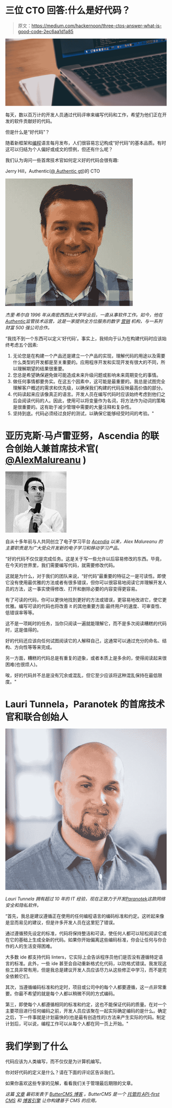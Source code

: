 # 三位 CTO 回答:什么是好代码？

> 原文：<https://medium.com/hackernoon/three-ctos-answer-what-is-good-code-2ec6aa1d1a85>

![](img/ebbb4370bd5697d8436e9f78c2ffffc4.png)

每天，数以百万计的开发人员通过代码评审来编写代码和工作，希望为他们正在开发的软件贡献好的代码。

但是什么是“好代码”？

随着新框架和[编程](https://hackernoon.com/tagged/programming)语言每月发布，人们很容易忘记构成“好代码”的基本品质。有时这可以归结为个人偏好或成文的惯例，但还有什么呢？

我们认为询问一些首席技术官如何定义好的代码会很有趣:

Jerry Hill，Authentic([@ Authentic gtl](https://twitter.com/authenticdgtl?lang=en))的 CTO

![](img/c692a1616a8dde3139b5621cfcaf9c7c.png)

*杰里·希尔自 1996 年从南密西西比大学毕业后，一直从事软件工作。如今，他在*[*Authentic*](https://beauthentic.digital/)*监管技术运营，这是一家提供全方位服务的数字* [*营销*](https://hackernoon.com/tagged/marketing) *机构，与一系列财富 500 强公司合作。*

“我找不到一个东西可以定义‘好代码’。事实上，我倾向于认为在构建代码时应该始终考虑五个因素:

1.  无论您是在构建一个产品还是建立一个产品的实现，理解代码的用途以及需要什么类型的开发都是至关重要的。应用程序开发和实现开发有很大的不同，所以理解期望的结果很重要。
2.  您总是希望确保避免做可能造成未来升级问题或影响未来周期变化的事情。
3.  做任何事情都要务实。在这五个因素中，这可能是最重要的。我总是试图完全理解客户概述的需求和优先级，以确保我们构建的代码反映最高价值的部分。
4.  代码读起来应该像真正的语言。开发人员在编写代码时应该始终考虑到他们之后会阅读代码的人。因此，使用可以将变量作为名词，将方法作为动词的策略是很重要的。这有助于减少管理中需要的大量注释和复杂性。
5.  坚持到底。代码必须经过良好的测试，以确保它能够经受时间的考验。"

# 亚历克斯·马卢雷亚努，Ascendia 的联合创始人兼首席技术官( [@AlexMalureanu](https://twitter.com/alexmalureanu?lang=en-gb) )

![](img/f72e66067cf636396effb84686b193e8.png)

自从十多年前与人共同创立了电子学习平台 [*Acendia*](http://www.ascendia.ro/) *以来，Alex Malureanu 的主要职责是为广大受众开发新的电子学习和移动学习产品。*

“好的代码不仅仅是完成任务。这是关于写一些允许以后容易修改的东西。毕竟，在今天的世界里，我们需要编写代码，就需要修改代码。

这就是为什么，对于我们的团队来说，“好代码”最重要的特征之一是可读性。即使它没有使用最优雅的方法或者有很多错误，但你可以很容易地阅读它并理解开发人员的方法，这一事实使得修改、打开和删除必要的内容变得更容易。

有了可读的代码，你可以更快地找到更好的方法或错误，更容易地改进它，使它更优雅。编写可读的代码也将改善 it 的其他重要方面:最终用户的速度、可审查性、低错误率等等。

这不是一项耗时的任务，当你只阅读一遍就能理解它，而不是多次阅读糟糕的代码时，这是值得的。

好的代码还应该向任何试图阅读它的人解释自己，这通常可以通过充分的命名、结构、方向性等等来完成。

另一方面，糟糕的代码总是有重复的迹象，或者本质上是多余的，使得阅读起来很困难(也很烦人)。

唉，好的代码并不总是没有冗余或混乱，但它至少应该将这种混乱保持在最低限度。"

# Lauri Tunnela，Paranotek 的首席技术官和联合创始人

![](img/3f7726edf54f2cf52396f06a1b64538b.png)

*Lauri Tunnela 拥有超过 10 年的 IT 经验，现在正致力于开发*[*Paranotek*](https://www.paranotek.com/)*这款网络安全和隐私软件。*

“首先，我总是建议遵循正在使用的任何编程语言的编码标准和约定。这听起来像是显而易见的建议，但是许多开发人员在这里犯了错误。

通过遵循预先设定的标准，代码将保持整洁和可读，使任何人都可以轻松阅读它或在它的基础上生成全新的代码。如果你开始偏离这些编码标准，你会让任何与你合作的人的生活变得困难。

大多数 ide 都支持代码 linters，它实际上会告诉程序员他们是否没有遵循特定语言的标准。此外，一些 ide 甚至会自动重新格式化代码，以防格式错误。我发现这些工具非常有用，但是我总是建议开发人员应该尽力从这些修正中学习，而不是完全依赖它们。

其次，当遵循编码标准和约定时，项目或公司中的每个人都要遵循，这一点非常重要。你最不希望的就是每个人都以稍微不同的方式编码。

第三，即使每个人都遵循相同的标准和约定，这也不能保证代码的质量。在对一个主要项目进行任何编码之前，开发人员应该聚在一起实际确定编码的是什么。确定之后，下一件事就是计划最快的(也是最有创造性的)方法来产生实际的代码。制定计划后，可以说，编程工作可以从每个人都在同一页上开始。"

# 我们学到了什么

代码应该为人类编写，而不仅仅是为计算机编写。

你对好代码的定义是什么？请在下面的评论区告诉我们。

如果你喜欢这些专家的见解，看看我们关于管理最后期限的文章。

*这篇* [*文章*](https://buttercms.com/blog/three-ctos-answer-what-is-good-code) *最初发表于* [*ButterCMS 博客*](https://buttercms.com/blog/) *。ButterCMS 是一个* [*托管的 API-first CMS*](https://buttercms.com/api-first-cms/) *和* [*博客引擎*](https://buttercms.com/blog-engine/) *让你构建基于 CMS 的应用。*